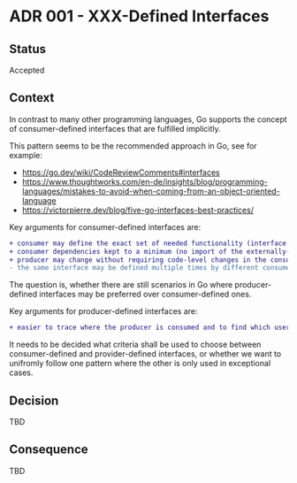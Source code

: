 # ADR 001 - XXX-Defined Interfaces

## Status

Accepted

## Context

In contrast to many other programming languages, Go supports the concept of consumer-defined interfaces that are fulfilled implicitly.

This pattern seems to be the recommended approach in Go, see for example:

- https://go.dev/wiki/CodeReviewComments#interfaces
- https://www.thoughtworks.com/en-de/insights/blog/programming-languages/mistakes-to-avoid-when-coming-from-an-object-oriented-language
- https://victorpierre.dev/blog/five-go-interfaces-best-practices/

Key arguments for consumer-defined interfaces are:

```diff
+ consumer may define the exact set of needed functionality (interface segregation)
+ consumer dependencies kept to a minimum (no import of the externally-defined interface)
+ producer may change without requiring code-level changes in the consumer (e.g., use adaptor to make it comply to the old interface)
- the same interface may be defined multiple times by different consumers
```

The question is, whether there are still scenarios in Go where producer-defined interfaces may be preferred over consumer-defined ones.

Key arguments for producer-defined interfaces are:

```diff
+ easier to trace where the producer is consumed and to find which users will break upon changes
```

It needs to be decided what criteria shall be used to choose between consumer-defined and provider-defined interfaces, or whether we want to unifromly follow one pattern where the other is only used in exceptional cases.

## Decision

TBD

## Consequence

TBD
